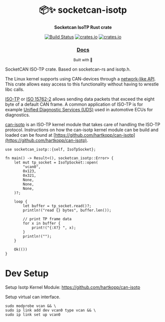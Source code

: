 <div align="center">

  <h1>📦✨  socketcan-isotp</h1>

  <p>
    <strong>Socketcan IsoTP Rust crate</strong>
  </p>

  <p>
    <a href="https://github.com/marcelbuesing/socketcan-isotp/actions?query=workflow%3ACI"><img alt="Build Status" src="https://github.com/marcelbuesing/socketcan-isotp/workflows/CI/badge.svg"/></a>
    <a href="https://crates.io/crates/socketcan-isotp"><img alt="crates.io" src="https://meritbadge.herokuapp.com/socketcan-isotp"/></a>
    <a href="https://crates.io/crates/socketcan-isotp"><img alt="crates.io" src="https://img.shields.io/crates/l/socketcan-isotp/0.1.0"/></a>
  </p>

  <h3>
    <a href="https://docs.rs/socketcan-isotp">Docs</a>
  </h3>

  <sub>Built with 🦀</sub>
</div>

SocketCAN ISO-TP crate. Based on socketcan-rs and isotp.h.

The Linux kernel supports using CAN-devices through a
[network-like API](https://www.kernel.org/doc/Documentation/networking/can.txt).
This crate allows easy access to this functionality without having to wrestle
libc calls.

[ISO-TP](https://en.wikipedia.org/wiki/ISO_15765-2) or [ISO 15762-2](https://en.wikipedia.org/wiki/ISO_15765-2) allows
sending data packets that exceed the eight byte of a default CAN frame. A common application of ISO-TP is for example
[Unified Diagnostic Services (UDS)](https://en.wikipedia.org/wiki/Unified_Diagnostic_Services) used in automotive ECUs for diagnostics.

[can-isotp](https://github.com/hartkopp/can-isotp) is an ISO-TP kernel module that takes
care of handling the ISO-TP protocol. Instructions on how the can-isotp kernel module can be build and loaded can be found
at [https://github.com/hartkopp/can-isotp](https://github.com/hartkopp/can-isotp).

```rust,no_run
use socketcan_isotp::{self, IsoTpSocket};

fn main() -> Result<(), socketcan_isotp::Error> {
    let mut tp_socket = IsoTpSocket::open(
        "vcan0",
        0x123,
        0x321,
        None,
        None,
        None,
    )?;

    loop {
        let buffer = tp_socket.read()?;
        println!("read {} bytes", buffer.len());

        // print TP frame data
        for x in buffer {
            print!("{:X?} ", x);
        }
        println!("");
    }

    Ok(())
}
```

# Dev Setup

Setup Isotp Kernel Module:
https://github.com/hartkopp/can-isotp

Setup virtual can interface.
```
sudo modprobe vcan && \
sudo ip link add dev vcan0 type vcan && \
sudo ip link set up vcan0
```
